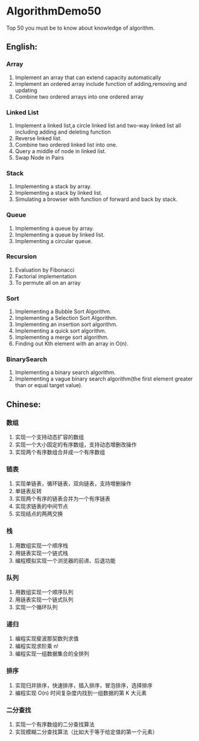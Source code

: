 # AlgorithmDemo50

Top 50 you must be to know about knowledge of algorithm.

## English:

### Array

1. Implement an array that can extend capacity automatically
2. Implement an ordered array include function of adding,removing and updating
3. Combine two ordered arrays into one ordered array

### Linked List

1. Implement a linked list,a circle linked list and two-way linked list all including adding and deleting function
2. Reverse linked list.
3. Combine two ordered linked list into one.
4. Query a middle of node in linked list.
5. Swap Node in Pairs

### Stack

1. Implementing a stack by array.
2. Implementing a stack by linked list.
3. Simulating a browser with function of forward and back by stack.

### Queue

1. Implementing a queue by array.
2. Implementing a queue by linked list.
3. Implementing a circular queue.

### Recursion

1. Evaluation by Fibonacci
2. Factorial implementation
3. To permute all on an array

### Sort

1. Implementing a Bubble Sort Algorithm.
2. Implementing a Selection Sort Algorithm.
3. Implementing an insertion sort algorithm.
4. Implementing a quick sort algorithm.
5. Implementing a merge sort algorithm.
6. Finding out Kth element with an array in O(n).

### BinarySearch

1. Implementing a binary search algorithm. 
1. Implementing a vague binary search algorithm(the first element greater than or equal target value). 

## Chinese:

### 数组

1. 实现一个支持动态扩容的数组
2. 实现一个大小固定的有序数组，支持动态增删改操作
3. 实现两个有序数组合并成一个有序数组

### 链表

1. 实现单链表，循环链表，双向链表，支持增删操作
2. 单链表反转
3. 实现两个有序的链表合并为一个有序链表
4. 实现求链表的中间节点
5. 实现结点的两两交换

### 栈

1. 用数组实现一个顺序栈 
2. 用链表实现一个链式栈
3. 编程模拟实现一个浏览器的前进、后退功能

### 队列

1. 用数组实现一个顺序队列
2. 用链表实现一个链式队列
3. 实现一个循环队列

### 递归

1. 编程实现斐波那契数列求值
2. 编程实现求阶乘 n!
3. 编程实现一组数据集合的全排列

### 排序

1. 实现归并排序，快速排序，插入排序，冒泡排序，选择排序
2. 编程实现 O(n) 时间复杂度内找到一组数据的第 K 大元素

### 二分查找

1. 实现一个有序数组的二分查找算法
2. 实现模糊二分查找算法（比如大于等于给定值的第一个元素）